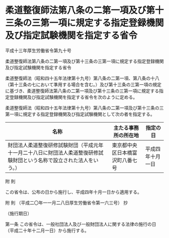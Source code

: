 # 柔道整復師法第八条の二第一項及び第十三条の三第一項に規定する指定登録機関及び指定試験機関を指定する省令

平成十三年厚生労働省令第九十号

柔道整復師法第八条の二第一項及び第十三条の三第一項に規定する指定登録機関及び指定試験機関を指定する省令

柔道整復師法（昭和四十五年法律第十九号）第八条の二第一項、第八条の十八（第十三条の七において準用する場合を含む。）及び第十三条の三第一項の規定に基づき、柔道整復師法第八条の二第一項及び第十三条の三第一項に規定する指定登録機関及び指定試験機関を指定する省令を次のように定める。

柔道整復師法（昭和四十五年法律第十九号）第八条の二第一項及び第十三条の三第一項に規定する指定登録機関及び指定試験機関として次の者を指定する。

名称 | 主たる事務所の所在地 | 指定の日  
---|---|---  
財団法人柔道整復研修試験財団（平成元年十一月二十八日に財団法人柔道整復研修試験財団という名称で設立された法人をいう。） | 東京都中央区日本橋富沢町八番七号 | 平成四年十月一日  
  
附 則

この省令は、公布の日から施行し、平成四年十月一日から適用する。

附 則 （平成二〇年一一月二八日厚生労働省令第一六三号） 抄

（施行期日）

第一条 この省令は、一般社団法人及び一般財団法人に関する法律の施行の日（平成二十年十二月一日）から施行する。
